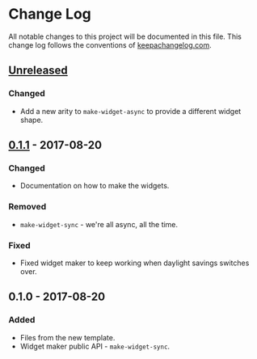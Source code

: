 # Change Log
All notable changes to this project will be documented in this file. This change log follows the conventions of [keepachangelog.com](http://keepachangelog.com/).

## [Unreleased]
### Changed
- Add a new arity to `make-widget-async` to provide a different widget shape.

## [0.1.1] - 2017-08-20
### Changed
- Documentation on how to make the widgets.

### Removed
- `make-widget-sync` - we're all async, all the time.

### Fixed
- Fixed widget maker to keep working when daylight savings switches over.

## 0.1.0 - 2017-08-20
### Added
- Files from the new template.
- Widget maker public API - `make-widget-sync`.

[Unreleased]: https://github.com/your-name/queen-of-hearts/compare/0.1.1...HEAD
[0.1.1]: https://github.com/your-name/queen-of-hearts/compare/0.1.0...0.1.1
